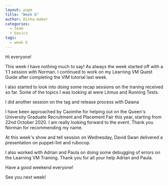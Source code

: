 ```yaml
---
layout: page
title: "Week 6"
author: Disha-maker
categories:
  - team
  - basics
tags:
  - week 6
---
```


Hi everyone!

This week I have nothing much to say! As always the week started off with a 1:1 session with Norman. I continued to work on my Learning VM Quest Guide after completing the VIM tutorial last week.

I also started to look into doing some recap sessions on the traning received so far. Some of the topics I was looking at were Litmus and Running Tests.

I did another session on the tag and release process with Daiana

I have been approached by Caoimhe for helping out on the Queen's University Graduate Recruitment and Placement Fair this year, starting from 22nd October 2020. I am really looking forward to the event. Thank you Norman for recommending my name.

At this week's show and tell session on Wednesday, David Swan delivered a presentation on puppet-lint and rubocop.

I also worked with Adrian and Paula on doing some debugging of errors on the Learning VM Training. Thank you for all your help Adrian and Paula.

Have a good weekend everyone!

See you next week!
